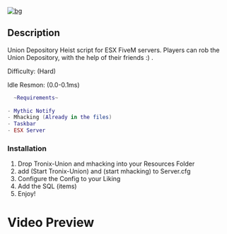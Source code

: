 [![bg][banner]][website]

[banner]: https://cdn.discordapp.com/attachments/851650166473097217/879125353178730526/Union.png
[website]: https://tronix.website

## Description
Union Depository Heist script for ESX FiveM servers. Players can rob the Union Depository, with the help of their friends :) .


Difficulty: (Hard)

Idle Resmon: (0.0-0.1ms)
```lua
  ~Requirements~
  
- Mythic Notify
- Mhacking (Already in the files)
- Taskbar
- ESX Server
```

### Installation
1. Drop Tronix-Union and mhacking into your Resources Folder
2. add (Start Tronix-Union) and (start mhacking) to Server.cfg
3. Configure the Config to your Liking
4. Add the SQL (items)
5. Enjoy!  

# Video Preview
